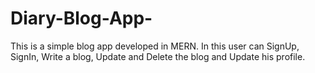 # Diary-Blog-App-
This is a simple blog app developed in MERN. In this user can SignUp, SignIn, Write a blog, Update and Delete the blog and Update his profile. 
